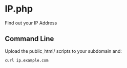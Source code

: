 # IP.php

Find out your IP Address

## Command Line
Upload the public_html/ scripts to your subdomain and:

	curl ip.example.com
